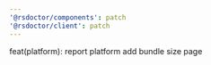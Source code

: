 ```yaml
---
'@rsdoctor/components': patch
'@rsdoctor/client': patch
---
```


feat(platform): report platform add bundle size page
